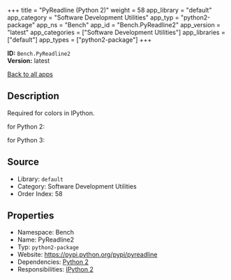 ﻿+++
title = "PyReadline (Python 2)"
weight = 58
app_library = "default"
app_category = "Software Development Utilities"
app_typ = "python2-package"
app_ns = "Bench"
app_id = "Bench.PyReadline2"
app_version = "latest"
app_categories = ["Software Development Utilities"]
app_libraries = ["default"]
app_types = ["python2-package"]
+++

**ID:** `Bench.PyReadline2`  
**Version:** latest  
<!--more-->

[Back to all apps](/apps/)

## Description
Required for colors in IPython.

for Python 2:


for Python 3:

## Source

* Library: `default`
* Category: Software Development Utilities
* Order Index: 58

## Properties

* Namespace: Bench
* Name: PyReadline2
* Typ: `python2-package`
* Website: <https://pypi.python.org/pypi/pyreadline>
* Dependencies: [Python 2](/app/Bench.Python2)
* Responsibilities: [IPython 2](/app/Bench.IPython2)

